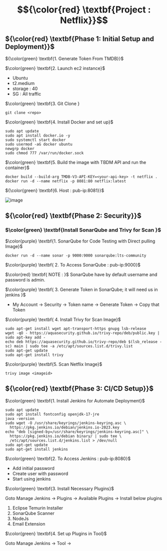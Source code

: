 # $${\color{red} \textbf{Project : Netflix}}$$

## ${\color{red} \textbf{Phase 1: Initial Setup and Deployment}}$

${\color{green} \textbf{1. Generate Token From TMDB}}$

$\color{green} \textbf{2. Launch ec2 instance}$
- Ubuntu
- t2.medium
- storage : 40
- SG : All traffic

$\color{green} \textbf{3. Git Clone }
````
git clone <repo>
````
$\color{green} \textbf{4. Install Docker and set up}$
````
sudo apt update 
sudo apt install docker.io -y
sudo systemctl start docker
sudo usermod -aG docker ubuntu
newgrp docker
sudo chmod 777 /var/run/docker.sock
````
$\color{green} \textbf{5. Build the image with TBDM API and run the container}$
````
docker build --build-arg TMDB-V3-API-KEY=<your-api-key> -t netflix .
docker run -d --name netflix -p 8081:80 netflix:latest
````
${\color{green} \textbf{6. Host : pub-ip:8081}}$

![image](https://github.com/user-attachments/assets/5930247a-559a-4149-9f0f-effa41be5f5c)



## ${\color{red} \textbf{Phase 2: Security}}$

### $\color{green} \textbf{Install SonarQube and Trivy for Scan }$

$\color{purple} \textbf{1. SonarQube for Code Testing with Direct pulling Image}$

````
docker run -d --name sonar -p 9000:9000 sonarqube:lts-community
````
$\color{purple} \textbf{ 2. To Access SonarQube : pub-ip:9000}$

$\color{red} \textbf{ NOTE : }$ SonarQube have by default username and password is admin.


$\color{purple} \textbf{ 3. Generate Token in SonarQube; it will need us in jenkins }$
- My Account  → Security → Token name  → Generate Token → Copy that Token


$\color{purple} \textbf{ 4. Install Trivy for Scan Image}$

````
sudo apt-get install wget apt-transport-https gnupg lsb-release
wget -qO - https://aquasecurity.github.io/trivy-repo/deb/public.key | sudo apt-key add -
echo deb https://aquasecurity.github.io/trivy-repo/deb $(lsb_release -sc) main | sudo tee -a /etc/apt/sources.list.d/trivy.list
sudo apt-get update
sudo apt-get install trivy
````
$\color{purple} \textbf{5. Scan Netflix Image}$
````
trivy image <imageid>
````

## ${\color{red} \textbf{Phase 3: CI/CD Setup}}$

$\color{green} \textbf{1. Install Jenkins for Automate Deployment}$
````
sudo apt update
sudo apt install fontconfig openjdk-17-jre
java -version
sudo wget -O /usr/share/keyrings/jenkins-keyring.asc \
  https://pkg.jenkins.io/debian/jenkins.io-2023.key
echo "deb [signed-by=/usr/share/keyrings/jenkins-keyring.asc]" \
  https://pkg.jenkins.io/debian binary/ | sudo tee \
  /etc/apt/sources.list.d/jenkins.list > /dev/null
sudo apt-get update
sudo apt-get install jenkins
````
$\color{green} \textbf{2. To Access Jenkins : pub-ip:8080}$
- Add initial password
- Create user with password
- Start using jenkins

$\color{green} \textbf{3. Install Necessary Plugins}$

Goto Manage Jenkins → Plugins → Available Plugins → Install below plugins

1. Eclipse Temurin Installer 
2. SonarQube Scanner 
3. NodeJs 
4. Email Extension 

$\color{green} \textbf{4. Set up Plugins in Tool}$

Goto Manage Jenkins → Tool → 


